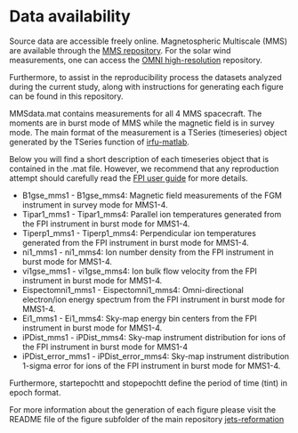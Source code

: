 # Data availability
Source data are accessible freely online. Magnetospheric Multiscale (MMS) are available through the [MMS repository](https://lasp.colorado.edu/mms/sdc/public/). For the solar wind measurements, one can access the [OMNI high-resolution](https://omniweb.gsfc.nasa.gov/form/omni_min.html) repository.

Furthermore, to assist in the reproducibility process the datasets analyzed during the current study, along with instructions for generating each figure can be found in this repository.

MMSdata.mat contains measurements for all 4 MMS spacecraft. The moments are in burst mode of MMS while the magnetic field is in survey mode. The main format of the measurement is a TSeries (timeseries) object generated by the TSeries function of [irfu-matlab](irfu-matlab).

Below you will find a short description of each timeseries object that is contained in the .mat file. However, we recommend that any reproduction attempt should carefully read the [FPI user guide](https://lasp.colorado.edu/galaxy/display/MFDPG) for more details.

* B1gse_mms1 - B1gse_mms4: Magnetic field measurements of the FGM instrument in survey mode for MMS1-4.
* Tipar1_mms1 - Tipar1_mms4: Parallel ion temperatures generated from the FPI instrument in burst mode for MMS1-4.
* Tiperp1_mms1 - Tiperp1_mms4: Perpendicular ion temperatures generated from the FPI instrument in burst mode for MMS1-4.
* ni1_mms1 - ni1_mms4: Ion number density from the FPI instrument in burst mode for MMS1-4.
* vi1gse_mms1 - vi1gse_mms4: Ion bulk flow velocity from the FPI instrument in burst mode for MMS1-4.
* Eispectomni1_mms1 - Eispectomni1_mms4: Omni-directional electron/ion energy spectrum from the FPI instrument in burst mode for MMS1-4.
* Ei1_mms1 - Ei1_mms4:  Sky-map energy bin centers from the FPI instrument in burst mode for MMS1-4.
* iPDist_mms1 - iPDist_mms4: Sky-map instrument distribution for ions of the FPI instrument in burst mode for MMS1-4
* iPDist_error_mms1 - iPDist_error_mms4: Sky-map instrument distribution 1-sigma error for ions of the FPI instrument in burst mode for MMS1-4.

Furthermore, startepochtt and stopepochtt define the period of time (tint) in epoch format.

For more information about the generation of each figure please visit the README file of the figure subfolder of the main repository [jets-reformation](https://github.com/SavvasRaptis/Jets-Reformation)
